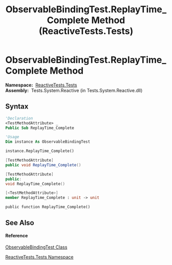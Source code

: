 ﻿---
title: ObservableBindingTest.ReplayTime_Complete Method  (ReactiveTests.Tests)
TOCTitle: ReplayTime_Complete Method
ms:assetid: M:ReactiveTests.Tests.ObservableBindingTest.ReplayTime_Complete
ms:mtpsurl: https://msdn.microsoft.com/en-us/library/reactivetests.tests.observablebindingtest.replaytime_complete(v=VS.103)
ms:contentKeyID: 36621074
ms.date: 06/28/2011
mtps_version: v=VS.103
f1_keywords:
- ReactiveTests.Tests.ObservableBindingTest.ReplayTime_Complete
dev_langs:
- CSharp
- JScript
- VB
- FSharp
- c++
---

# ObservableBindingTest.ReplayTime\_Complete Method

**Namespace:**  [ReactiveTests.Tests](hh289046\(v=vs.103\).md)  
**Assembly:**  Tests.System.Reactive (in Tests.System.Reactive.dll)

## Syntax

``` vb
'Declaration
<TestMethodAttribute> _
Public Sub ReplayTime_Complete
```

``` vb
'Usage
Dim instance As ObservableBindingTest

instance.ReplayTime_Complete()
```

``` csharp
[TestMethodAttribute]
public void ReplayTime_Complete()
```

``` c++
[TestMethodAttribute]
public:
void ReplayTime_Complete()
```

``` fsharp
[<TestMethodAttribute>]
member ReplayTime_Complete : unit -> unit 
```

``` jscript
public function ReplayTime_Complete()
```

## See Also

#### Reference

[ObservableBindingTest Class](hh303616\(v=vs.103\).md)

[ReactiveTests.Tests Namespace](hh289046\(v=vs.103\).md)

